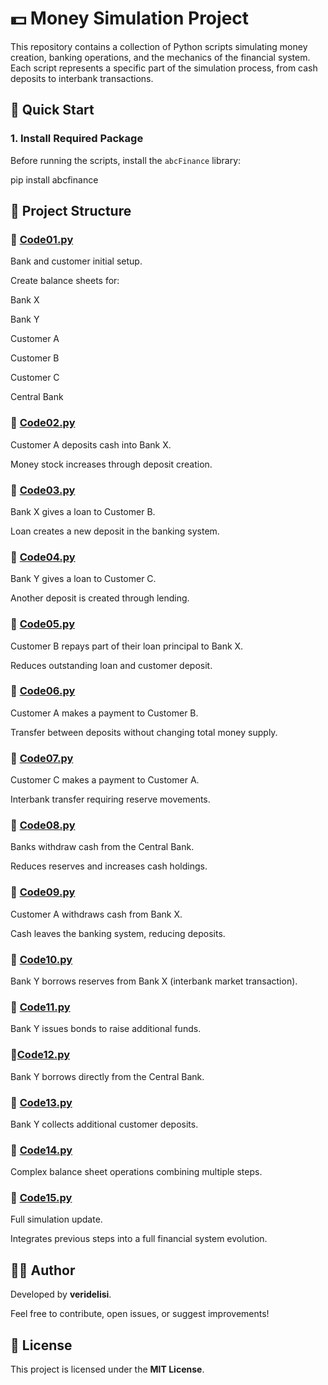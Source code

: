 # 💵 Money Simulation Project

This repository contains a collection of Python scripts simulating money creation, banking operations, and the mechanics of the financial system. Each script represents a specific part of the simulation process, from cash deposits to interbank transactions.

## 🚀 Quick Start

### 1. Install Required Package

Before running the scripts, install the `abcFinance` library:

pip install abcfinance

## 📂 Project Structure
### 📄 [Code01.py](https://github.com/veridelisi/money/blob/main/Code01.py)
Bank and customer initial setup.

Create balance sheets for:

Bank X

Bank Y

Customer A

Customer B

Customer C

Central Bank

###  📄 [Code02.py](https://github.com/veridelisi/money/blob/main/Code02.py)
Customer A deposits cash into Bank X.

Money stock increases through deposit creation.

###  📄 [Code03.py](https://github.com/veridelisi/money/blob/main/Code03.py)
Bank X gives a loan to Customer B.

Loan creates a new deposit in the banking system.

###  📄 [Code04.py](https://github.com/veridelisi/money/blob/main/Code04.py)
Bank Y gives a loan to Customer C.

Another deposit is created through lending.

### 📄 [Code05.py](https://github.com/veridelisi/money/blob/main/Code05.py)
Customer B repays part of their loan principal to Bank X.

Reduces outstanding loan and customer deposit.

### 📄 [Code06.py](https://github.com/veridelisi/money/blob/main/Code06.py)
Customer A makes a payment to Customer B.

Transfer between deposits without changing total money supply.

### 📄 [Code07.py](https://github.com/veridelisi/money/blob/main/Code07.py)
Customer C makes a payment to Customer A.

Interbank transfer requiring reserve movements.

### 📄 [Code08.py](https://github.com/veridelisi/money/blob/main/Code08.py)
Banks withdraw cash from the Central Bank.

Reduces reserves and increases cash holdings.

### 📄 [Code09.py](https://github.com/veridelisi/money/blob/main/Code09.py)
Customer A withdraws cash from Bank X.

Cash leaves the banking system, reducing deposits.

### 📄 [Code10.py](https://github.com/veridelisi/money/blob/main/Code10.py)
Bank Y borrows reserves from Bank X (interbank market transaction).

### 📄 [Code11.py](https://github.com/veridelisi/money/blob/main/Code11.py)
Bank Y issues bonds to raise additional funds.

### 📄[Code12.py](https://github.com/veridelisi/money/blob/main/Code12.py)
Bank Y borrows directly from the Central Bank.

### 📄 [Code13.py](https://github.com/veridelisi/money/blob/main/Code13.py)
Bank Y collects additional customer deposits.

### 📄 [Code14.py](https://github.com/veridelisi/money/blob/main/Code14.py)
Complex balance sheet operations combining multiple steps.

### 📄 [Code15.py](https://github.com/veridelisi/money/blob/main/Code15.py)
Full simulation update.

Integrates previous steps into a full financial system evolution.


## 👨‍💻 Author

Developed by **veridelisi**.

Feel free to contribute, open issues, or suggest improvements!

## 📜 License

This project is licensed under the **MIT License**.
